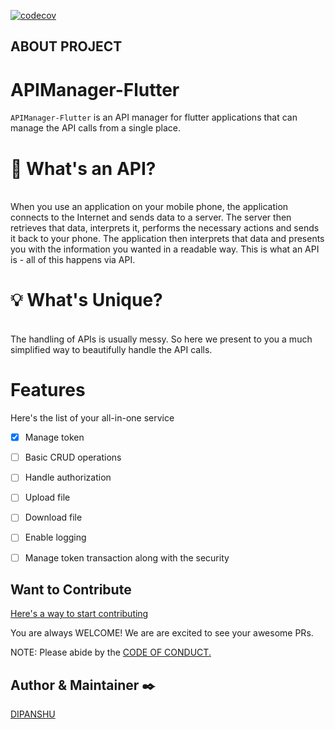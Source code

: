 [![codecov](https://codecov.io/gh/101Loop/APIManager-Flutter/branch/master/graph/badge.svg?token=770R0EZKQG)](undefined)
## ABOUT PROJECT

# APIManager-Flutter
`APIManager-Flutter` is an API manager for flutter applications that can manage
the API calls from a single place.<br>

# 🔮 What's an API?
  
<br>  When you use an application on your mobile phone, the application connects to the Internet and sends data to a server. The server then retrieves that data, interprets it, performs the necessary actions and sends it back to your phone. The application then interprets that data and presents you with the information you wanted in a readable way. This is what an API is - all of this happens via API.<br>


# 💡 What's Unique?
<br> The handling of APIs is usually messy. So here we present to you a much simplified way to beautifully handle the API calls.

# Features
 Here's the list of your all-in-one service
- [X] Manage token 
- [ ] Basic CRUD operations
- [ ] Handle authorization
- [ ] Upload file
- [ ] Download file
- [ ] Enable logging
- [ ] Manage token transaction along with the security


## Want to Contribute
[Here's a way to start contributing](https://github.com/101Loop/APIManager-Flutter/blob/master/CONTRIBUTING.md)


You are always WELCOME! We are are excited to see your awesome PRs.

 NOTE: Please abide by the [CODE OF CONDUCT.](https://github.com/101Loop/APIManager-Flutter/blob/master/CODE_OF_CONDUCT.md)



## Author & Maintainer ✒️
[DIPANSHU](https://github.com/iamdipanshusingh)

